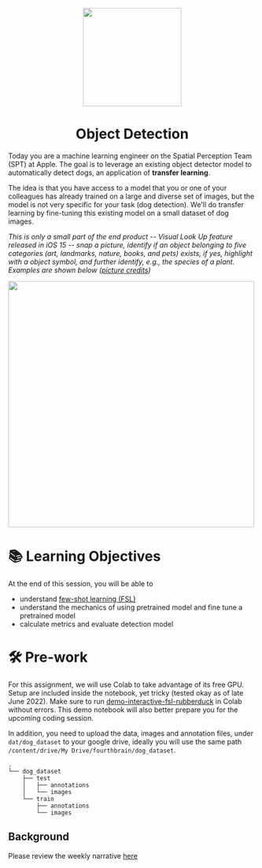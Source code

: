 <p align = "center" draggable=”false” ><img src="https://user-images.githubusercontent.com/37101144/161836199-fdb0219d-0361-4988-bf26-48b0fad160a3.png"
     width="200px"
     height="auto"/>
</p>

# <h1 align="center" id="heading">Object Detection</h1>

Today you are a machine learning engineer on the Spatial Perception Team (SPT) at Apple. The goal is to leverage an existing object detector model to automatically detect dogs, an application of **transfer learning**. 

The idea is that you have access to a model that you or one of your colleagues has already trained on a large and diverse set of images, but the model is not very specific for your task (dog detection). We'll do transfer learning by fine-tuning this existing model on a small dataset of dog images. 

*This is only a small part of the end product -- Visual Look Up feature released in iOS 15 -- snap a picture, identify if an object belonging to five categories (art, landmarks, nature, books, and pets) exists, if yes, highlight with a object symbol, and further identify, e.g., the species of a plant. Examples are shown below ([picture credits](https://www.iphonetricks.org/how-to-visual-look-up-photos-on-iphone/))*

<div>
<img src="https://149493502.v2.pressablecdn.com/wp-content/uploads/2021/07/visual-look-up-categories.jpg" width="500"/>
</div>

# 📚 Learning Objectives

At the end of this session, you will be able to

- understand [few-shot learning (FSL)](https://neptune.ai/blog/understanding-few-shot-learning-in-computer-vision)
- understand the mechanics of using pretrained model and fine tune a pretrained model 
- calculate metrics and evaluate detection model

# 🛠️ Pre-work

For this assignment, we will use Colab to take advantage of its free GPU. Setup are included inside the notebook, yet tricky (tested okay as of late June 2022). Make sure to run [demo-interactive-fsl-rubberduck](demo-interactive-fsl-rubberduck.ipynb) in Colab without errors. This demo notebook will also better prepare you for the upcoming coding session.

In addition, you need to upload the data, images and annotation files, under `dat/dog_dataset` to your google drive, ideally you will use the same path `/content/drive/My Drive/fourthbrain/dog_dataset`.

```
.
└── dog_dataset
    ├── test
    │   ├── annotations
    │   └── images
    └── train
        ├── annotations
        └── images
```

## Background
Please review the weekly narrative [here](https://www.notion.so/Week-9-Computer-Vision-ed2f3e9b061a42069d3f85c41ca6066b)
